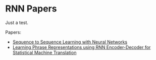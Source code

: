 # RNN Papers
Just a test.

Papers:

  * [Sequence to Sequence Learning with Neural Networks](https://github.com/KevinWangTHU/rnn_papers/blob/master/Sequence%20to%20Sequence%20Learning%20with%20Neural%20Networks/Sequence%20to%20Sequence%20Learning%20with%20Neural%20Networks.md)
  * [Learning Phrase Representations using RNN Encoder-Decoder for Statistical Machine Translation](https://github.com/KevinWangTHU/rnn_papers/blob/master/Learning%20Phrase%20Representations%20using%20RNN%20Encoder-Decoder%20for%20Statistical%20Machine%20Translation/Learning%20Phrase%20Representations%20using%20RNN%20Encoder-Decoder%20for%20Statistical%20Machine%20Translation.md)
